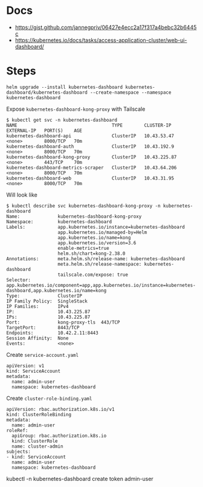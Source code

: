 # Docs
- https://gist.github.com/jannegpriv/06427e4ecc2a17f317a4bebc32b6445c
- https://kubernetes.io/docs/tasks/access-application-cluster/web-ui-dashboard/

# Steps

```
helm upgrade --install kubernetes-dashboard kubernetes-dashboard/kubernetes-dashboard --create-namespace --namespace kubernetes-dashboard
```

Expose `kubernetes-dashboard-kong-proxy` with Tailscale

```
$ kubectl get svc -n kubernetes-dashboard
NAME                                   TYPE        CLUSTER-IP     EXTERNAL-IP   PORT(S)    AGE
kubernetes-dashboard-api               ClusterIP   10.43.53.47    <none>        8000/TCP   70m
kubernetes-dashboard-auth              ClusterIP   10.43.192.9    <none>        8000/TCP   70m
kubernetes-dashboard-kong-proxy        ClusterIP   10.43.225.87   <none>        443/TCP    70m
kubernetes-dashboard-metrics-scraper   ClusterIP   10.43.64.206   <none>        8000/TCP   70m
kubernetes-dashboard-web               ClusterIP   10.43.31.95    <none>        8000/TCP   70m

```

Will look like

```
$ kubectl describe svc kubernetes-dashboard-kong-proxy -n kubernetes-dashboard
Name:              kubernetes-dashboard-kong-proxy
Namespace:         kubernetes-dashboard
Labels:            app.kubernetes.io/instance=kubernetes-dashboard
                   app.kubernetes.io/managed-by=Helm
                   app.kubernetes.io/name=kong
                   app.kubernetes.io/version=3.6
                   enable-metrics=true
                   helm.sh/chart=kong-2.38.0
Annotations:       meta.helm.sh/release-name: kubernetes-dashboard
                   meta.helm.sh/release-namespace: kubernetes-dashboard
                   tailscale.com/expose: true
Selector:          app.kubernetes.io/component=app,app.kubernetes.io/instance=kubernetes-dashboard,app.kubernetes.io/name=kong
Type:              ClusterIP
IP Family Policy:  SingleStack
IP Families:       IPv4
IP:                10.43.225.87
IPs:               10.43.225.87
Port:              kong-proxy-tls  443/TCP
TargetPort:        8443/TCP
Endpoints:         10.42.2.11:8443
Session Affinity:  None
Events:            <none>
```

Create `service-account.yaml`

```
apiVersion: v1
kind: ServiceAccount
metadata:
  name: admin-user
  namespace: kubernetes-dashboard
```

Create `cluster-role-binding.yaml`

```
apiVersion: rbac.authorization.k8s.io/v1
kind: ClusterRoleBinding
metadata:
  name: admin-user
roleRef:
  apiGroup: rbac.authorization.k8s.io
  kind: ClusterRole
  name: cluster-admin
subjects:
- kind: ServiceAccount
  name: admin-user
  namespace: kubernetes-dashboard
```

kubectl -n kubernetes-dashboard create token admin-user


